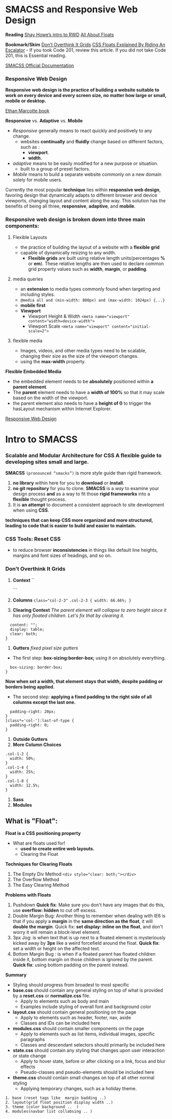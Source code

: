 # SMACSS and Responsive Web Design

**Reading**
[Shay Howe’s intro to RWD](https://learn.shayhowe.com/advanced-html-css/responsive-web-design/)
[All About Floats](https://css-tricks.com/all-about-floats/)

**Bookmark/Skim**
[Don’t Overthink It Grids](https://css-tricks.com/dont-overthink-it-grids/)
[CSS Floats Explained By Riding An Escalator](https://www.freecodecamp.org/news/css-floats-explained-by-riding-an-escalator-57fa55232333/) - If you took Code 201, review this article. If you did not take Code 201, this is Essential reading.

[SMACSS Official Documentation](http://smacss.com/)

### Responsive Web Design

**Responsive web design is the practice of building a website suitable to work on every device and every screen size, no matter how large or small, mobile or desktop.**

[Ethan Marcotte book](https://abookapart.com/products/responsive-web-design)

**Responsive** vs. **Adaptive** vs. **Mobile**

- _Responsive_ generally means to react quickly and positively to any change.
  - websites **continually** and **fluidly** change based on different factors, such as :
    - **viewport**.
    - **width**.
- _adaptive_ means to be easily modified for a new purpose or situation.
  - built to a group of preset factors.
- _Mobile_ means to build a separate website commonly on a new domain solely for mobile users.

Currently the most popular **technique** lies within **responsive web design**, favoring design that dynamically adapts to different browser and device viewports, changing layout and content along the way. This solution has the benefits of being all three, **responsive**, **adaptive**, and **mobile**.

### Responsive web design is broken down into three main components:

1. Flexible Layouts

   - the practice of building the layout of a website with a **flexible grid**
   - capable of dynamically resizing to any width.
     - **Flexible grids** are built using relative length units(percentages **%** or **em**). These relative lengths are then used to declare common grid property values such as **width**, **margin**, or **padding**.

1. media queries

   - an **extension** to media types commonly found when targeting and including styles.
   - `@media all and (min-width: 800px) and (max-width: 1024px) {...}`
   - **mobile first**
   - **Viewport**
     - Viewport Height & Width `<meta name="viewport" content="width=device-width">`
     - Viewport Scale `<meta name="viewport" content="initial-scale=2">`

1. flexible media

   - Images, videos, and other media types need to be scalable, changing their size as the size of the viewport changes.
   - using the **max-width** property.

**Flexible Embedded Media**

- the embedded element needs to be **absolutely** positioned within **a parent element**.
- The **parent** element needs to have a **width of 100%** so that it may scale based on the width of the viewport.
- the parent element also needs to have a **height of 0** to trigger the hasLayout mechanism within Internet Explorer.

[Responsive Web Design](https://alistapart.com/article/responsive-web-design/)

# Intro to SMACSS

### Scalable and Modular Architecture for CSS A flexible guide to developing sites small and large.

**SMACSS** `(pronounced “smacks”)` is more style guide than rigid framework.

1. **no library** within here for you to **download** or **install**.
1. **no git repository** for you to clone.
   **SMACSS** is a _way_ to examine your design process **and** as a way to fit those **rigid frameworks** into a **flexible** thought process.
1. It is **an attempt** to document a consistent approach to site development when using **CSS**.

**techniques that can keep CSS more organized and more structured, leading to code that is easier to build and easier to maintain.**

### CSS Tools: Reset CSS

- to reduce browser **inconsistencies** in things like default line heights, margins and font sizes of headings, and so on.

### Don’t Overthink It Grids

1. **Context**
   `` <div class="grid">

     <!-- 100% wide -->
   </div>```

1. **Columns**
   `class="col-2-3"`
   `.col-2-3 { width: 66.66%; }`
1. **Clearing Context**
   _The parent element will collapse to zero height since it has only floated children. Let's fix that by clearing it._

```.grid:after {
  content: "";
  display: table;
  clear: both;
}
```

1. **Gutters**
   _fixed pixel size gutters_

- The first step: **box-sizing:border-box;**
  using it on absolutely everything.

```*, *:after, *:before {
  box-sizing: border-box;
}
```

**Now when set a width, that element stays that width, despite padding or borders being applied.**

- The second step: **applying a fixed padding to the right side of all columns except the last one.**

```[class*='col-'] {
  padding-right: 20px;
}
[class*='col-']:last-of-type {
  padding-right: 0;
}
```

1. **Outside Gutters**
1. **More Column Choices**

```
.col-1-2 {
  width: 50%;
}
.col-1-4 {
  width: 25%;
}
.col-1-8 {
  width: 12.5%;
}
```

1. **Sass**
1. **Modules**

## What is "Float":

**Float is a CSS positioning property**

- What are floats used for!
  - **used to create entire web layouts.**
  - Clearing the Float

**Techniques for Clearing Floats**

1. The Empty Div Method
   `<div style="clear: both;"></div>`
1. The Overflow Method
1. The Easy Clearing Method

**Problems with Floats**

1. Pushdown **Quick fix**: Make sure you don't have any images that do this, use **overflow: hidden** to cut off excess.
1. Double Margin Bug: Another thing to remember when dealing with IE6 is that if you apply a **margin** in the **same direction as the float**, it will **double the margin**. Quick fix: **set display: inline on the float**, and don't worry it will remain a block-level element.
1. 3px Jog: is when text that is up next to a floated element is mysteriously kicked away by **3px** like a weird forcefield around the float. **Quick fix**: set a width or height on the affected text.
1. Bottom Margin Bug : is when if a floated parent has floated children inside it, bottom margin on those children is ignored by the parent. **Quick fix**: using bottom padding on the parent instead.

**Summary**

- Styling should progress from broadest to most specific
- **base.css** should contain any general styling on top of what is provided by a **reset.css** or **normalize.css** file.
  - Apply to elements such as body and main
  - Examples include styling of overall font and background color
- **layout.css** should contain general positioning on the page
  - Apply to elements such as header, footer, nav, aside
  - Classes and IDs can be included here
- **modules.css** should contain smaller components on the page
  - Apply to elements such as list items, individual images, specific paragraphs
  - Classes and descendant selectors should primarily be included here
- **state.css** should contain any styling that changes upon user interaction or state change
  - Apply to hover state, before or after clicking on a link, focus and blur effects
  - Pseudo-classes and pseudo-elements should be included here
- **theme.css** should contain small changes on top of all other normal styling
  - Applying temporary changes, such as a holiday theme.

```Reham Told me :
1. base (reset tags like  margin badding ..)
2. layout(grid float position display width ..)
3. theme (color background ..  )
4. modules(navbar list collabsing .. )
```

